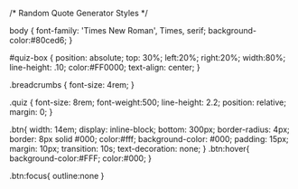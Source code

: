 /* Random Quote Generator Styles */

body {
    font-family: 'Times New Roman', Times, serif;
    background-color:#80ced6;
} 

#quiz-box {
position: absolute;
top: 30%;
left:20%;
right:20%;
width:80%;
line-height: .10;
color:#FF0000;
text-align: center;
} 

.breadcrumbs {
    font-size: 4rem;
}

.quiz {
    font-size: 8rem;
    font-weight:500;
    line-height: 2.2;
    position: relative;
    margin: 0;
}

.btn{
    width: 14em;
    display: inline-block;
    bottom: 300px;
    border-radius: 4px;
    border: 8px solid #000;
    color:#fff;
    background-color: #000;
    padding: 15px;
    margin: 10px;
    transition: 10s;
    text-decoration: none;
}
.btn:hover{
    background-color:#FFF;
    color:#000;
}

.btn:focus{
    outline:none 
}
